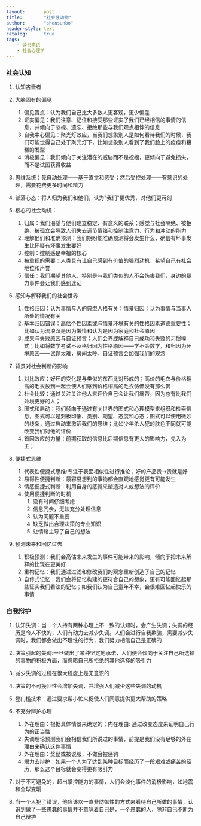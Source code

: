 ```yaml
---
layout:       post
title:        "社会性动物"
author:       "shensunbo"
header-style: text
catalog:      true
tags:
    - 读书笔记
    - 社会心理学 
---
```

### 社会认知  
1. 认知吝啬者  
2. 大脑固有的偏见 
   1. 偏见盲点：认为我们自己比大多数人更客观，更少偏差
   2. 证实偏见：我们注意、记住和接受那些证实了我们已经相信的事情的信息，并倾向于忽视、遗忘、拒绝那些与我们观点相悖的信息
   3. 自我中心偏见：聚光灯效应，当我们想象别人是如何看待我们的时候，我们可能觉得自己处于聚光灯下，比如想象别人看到了我们脸上的痘痘和糟糕的发型
   4. 消极偏见：我们倾向于关注潜在的威胁而不是祝福，更倾向于避免损失，而不是试图获得收益

3. 思维系统：先自动处理——基于直觉和感受；然后受控处理——有意识的处理，需要花费更多时间和精力
4. 部落心态：将人归为我们和他们，认为"我们"更优秀，对他们更苛刻
5. 核心的社会动机：
   1. 归属：我们渴望与他们建立稳定、有意义的联系；感觉与社会隔绝、被拒绝、被孤立会导致人们失去调节情绪和控制注意力、行为和冲动的能力
   2. 理解他们和准确预测：我们期盼能准确预测将会发生什么，确信有坏事发生比怀疑有坏事发生要好
   3. 控制：控制感是幸福的核心
   4. 被重视的需要：人类具有让自己感到有价值的强烈动机，希望自己有社会地位和声誉
   5. 信任：我们期望其他人、特别是与我们类似的人不会伤害我们，身边的暴力事件会让我们感到迷茫
6. 感知与解释我们的社会世界
   1. 性格归因：认为事情与人的典型人格有关；情景归因：认为事情与当事人所处的情况有关
   2. 基本归因错误：高估个性因素或与情景环境有关的性格因素道德重要性；比如认为流浪汉是因为懒惰和认为是因为家庭和社会原因
   3. 成果与失败原因与自证预言：人们会养成解释自己成功和失败的习惯模式；比如将数学考试不及格归因为性格原因——学不会数学，和归因为环境原因——试题太难，房间太吵。自证预言会加强我们的观念
7. 背景对社会判断的影响
   1. 对比效应：好坏的变化是与类似的东西比对形成的；高价的毛衣与价格稍高的毛衣放到一起会使人们感到价格稍高的毛衣仿佛没有那么贵
   2. 社会比较：通过关注关注他人来评价自己会让我们痛苦，因为总有比我们处境更好的人；
   3. 图式和启动：我们倾向于通过有关世界的图式和心理模型来组织和检索信息，图式可以是刻板印象、类别、期望、态度和心态；图式可以使用微妙的线条，通过启动来激活我们的思维；比如少年杀人犯的肤色不同就可能改变我们对他的评价
   4. 首因效应的力量：前期获取的信息比后期信息有更大的影响力，先入为主；

8. 便捷式思维
   1. 代表性便捷式思维:专注于表面相似性进行推论；好的产品贵->贵就是好
   2. 易得性便捷判断：最容易想到的事物都会直观地感觉更有可能发生
   3. 情感便捷式判断：利用自身的感觉来塑造对人或想法的评价
   4. 使用便捷判断的时机
      1. 没有时间仔细考虑
      2. 信息冗余，无法充分处理信息
      3. 认为问题不重要
      4. 缺乏做出合理决策的专业知识
      5. 让情绪主导了自己的想法

9. 预测未来和回忆过去
   1.  积极预测：我们会高估未来发生的事件可能带来的影响，倾向于把未来解释的比现在更美好
   2.  重构记忆：我们通过过滤和修改我们的观念重新创造了自己的记忆
   3.  自传式记忆：我们会将记忆构建的更符合自己的想象，更有可能回忆起那些证实我们看法的记忆；如我们认为自己童年不幸，会很难回忆起快乐的事情

### 自我辩护
1. 认知失调：当一个人持有两种心理上不一致的认知时，会产生失调；失调的经历是令人不快的，人们有动力去减少失调。人们会进行自我欺骗，需要减少失调时，我们都会做出不理性的行为，我们努力相信自己是正确的
2. 决策引起的失调:一旦做出了某种坚定地承诺，人们便会倾向于关注自己所选择的事物的积极方面，而忽略自己所拒绝的其他选择的吸引力
3. 减少失调的过程在很大程度上是无意识的
4. 决策的不可挽回性会增加失调，并增强人们减少这些失调的动机
5. 登门槛技术：通过要求帮小忙来促使人们同意提供更大帮助的策略
6. 不充分辩护心理
   1. 外在理由：根据具体情景来确定的；内在理由: 通过改变态度来证明自己行为的正当性
   2. 失调理论预测我们会相信我们所说过的事情，前提是我们没有足够的外在理由来确认这件事情
   3. 外在理由：奖励或被说服，不做会被惩罚
   4. 竭力去辩护：如果一个人为了达到某种目标而经历了一段艰难或痛苦的经历，那么这个目标就会变得更有吸引力
   
7. 对于不可避免的，超出掌控能力的事情，人们会淡化事件的消极影响，如地震和全球变暖
8. 当一个人犯了错误，他应该以一直非防御性的方式来看待自己所做的事情，认识到做了一些愚蠢的事情并不意味着自己是，一个愚蠢的人，除非自己不断为自己辩护
   